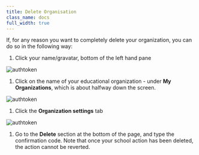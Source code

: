 ```yaml
---
title: Delete Organisation
class_name: docs
full_width: true
---
```


If, for any reason you want to completely delete your organization, you can do so in the following way:

1. Click your name/gravatar, bottom of the left hand pane
<img alt="authtoken" src="/img/docs/class_administration/profilepic.png" class="simple"/>

1. Click on the name of your  educational organization - under **My Organizations**, which is about halfway down the screen. 
<img alt="authtoken" src="/img/docs/class_administration/addteachers/myschoolorg.png" class="simple"/>

1. Click the **Organization settings** tab 
<img alt="authtoken" src="/img/docs/manage_organization/orgsettingstab.png" class="simple"/>

1. Go to the **Delete** section at the bottom of the page, and type the confirmation code. Note that once your school action has been deleted, the action cannot be reverted.
